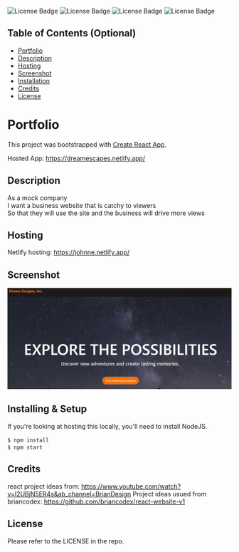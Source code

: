   ![License Badge](https://img.shields.io/badge/-ReactJs-61DAFB?logo=react&logoColor=white&style=for-the-badge)
  ![License Badge](https://img.shields.io/badge/HTML-239120?style=for-the-badge&logo=html5&logoColor=white)
  ![License Badge](https://img.shields.io/badge/CSS-239120?&style=for-the-badge&logo=css3&logoColor=white)
  ![License Badge](https://img.shields.io/badge/JavaScript-F7DF1E?style=for-the-badge&logo=javascript&logoColor=black)

## Table of Contents (Optional)

- [Portfolio](#Portfolio)
- [Description](#Description)
- [Hosting](#Hosting)
- [Screenshot](#Screenshot)
- [Installation](#Installing)
- [Credits](#Credits)
- [License](#License)
# Portfolio

This project was bootstrapped with [Create React App](https://github.com/facebook/create-react-app).


Hosted App: https://dreamescapes.netlify.app/

## Description

As a mock company <br />
I want a business website that is catchy to viewers <br />
So that they will use the site and the business will drive more views <br />


## Hosting
Netlify hosting: https://johnne.netlify.app/



## Screenshot

![Dream Escapes](./src/components/images/dream-escapes.JPG "screenshot of main page")


## Installing & Setup

If you're looking at hosting this locally, you'll need to install NodeJS.

```shell
$ npm install
$ npm start
```

## Credits
react project ideas from: https://www.youtube.com/watch?v=I2UBjN5ER4s&ab_channel=BrianDesign
Project ideas usued from briancodex: https://github.com/briancodex/react-website-v1

## License

Please refer to the LICENSE in the repo.
